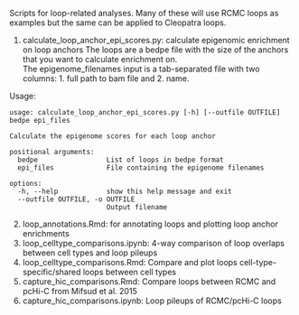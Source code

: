 Scripts for loop-related analyses. Many of these will use RCMC loops as examples but the same can be applied to Cleopatra loops.

1. calculate_loop_anchor_epi_scores.py: calculate epigenomic enrichment on loop anchors 
The loops are a bedpe file with the size of the anchors that you want to calculate enrichment on.  
The epigenome_filenames input is a tab-separated file with two columns: 1. full path to bam file and 2. name.  

Usage:
```
usage: calculate_loop_anchor_epi_scores.py [-h] [--outfile OUTFILE] bedpe epi_files

Calculate the epigenome scores for each loop anchor

positional arguments:
  bedpe                 List of loops in bedpe format
  epi_files             File containing the epigenome filenames

options:
  -h, --help            show this help message and exit
  --outfile OUTFILE, -o OUTFILE
                        Output filename
```

2. loop_annotations.Rmd: for annotating loops and plotting loop anchor enrichments
3. loop_celltype_comparisons.ipynb: 4-way comparison of loop overlaps between cell types and loop pileups
4. loop_celltype_comparisons.Rmd: Compare and plot loops cell-type-specific/shared loops between cell types
5. capture_hic_comparisons.Rmd: Compare loops between RCMC and pcHi-C from Mifsud et al. 2015
6. capture_hic_comparisons.ipynb: Loop pileups of RCMC/pcHi-C loops
